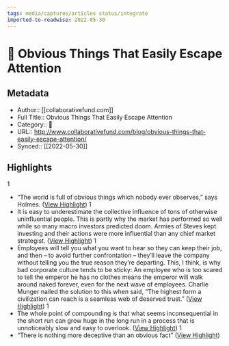```yaml
---
tags: media/captures/articles status/integrate
imported-to-readwise: 2022-05-30
---
```

# 📰 Obvious Things That Easily Escape Attention

## Metadata
- Author:: [[collaborativefund.com]]
- Full Title:: Obvious Things That Easily Escape Attention
- Category:: 📰
- URL:: http://www.collaborativefund.com/blog/obvious-things-that-easily-escape-attention/
- Synced:: [[2022-05-30]]

## Highlights
1
- “The world is full of obvious things which nobody ever observes,” says Holmes. ([View Highlight](https://instapaper.com/read/1510302180/19689888))
1
- It is easy to underestimate the collective influence of tons of otherwise uninfluential people. This is partly why the market has performed so well while so many macro investors predicted doom. Armies of Steves kept investing and their actions were more influential than any chief market strategist. ([View Highlight](https://instapaper.com/read/1510302180/19689896))
1
- Employees will tell you what you want to hear so they can keep their job, and then – to avoid further confrontation – they’ll leave the company without telling you the true reason they’re departing. This, I think, is why bad corporate culture tends to be sticky: An employee who is too scared to tell the emperor he has no clothes means the emperor will walk around naked forever, even for the next wave of employees. Charlie Munger nailed the solution to this when said, “The highest form a civilization can reach is a seamless web of deserved trust.” ([View Highlight](https://instapaper.com/read/1510302180/19689913))
1
- The whole point of compounding is that what seems inconsequential in the short run can grow huge in the long run in a process that is unnoticeably slow and easy to overlook. ([View Highlight](https://instapaper.com/read/1510302180/19689923))
1
- “There is nothing more deceptive than an obvious fact” ([View Highlight](https://instapaper.com/read/1510302180/19689926))

